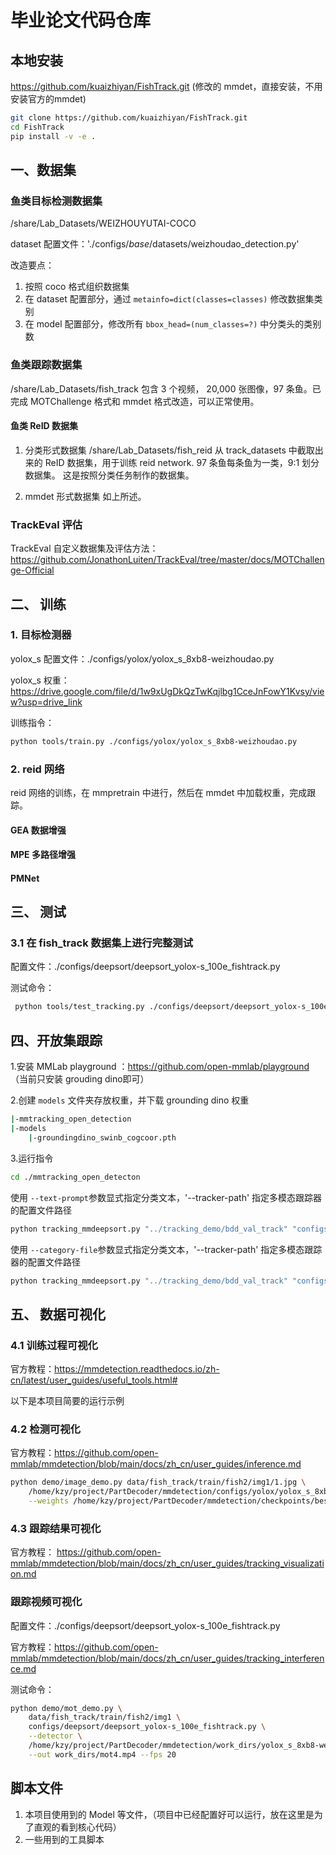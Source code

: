 # 毕业论文代码仓库

## 本地安装

https://github.com/kuaizhiyan/FishTrack.git (修改的 mmdet，直接安装，不用安装官方的mmdet)

```bash
git clone https://github.com/kuaizhiyan/FishTrack.git
cd FishTrack
pip install -v -e .
```


## 一、数据集
### 鱼类目标检测数据集
/share/Lab_Datasets/WEIZHOUYUTAI-COCO

dataset 配置文件：'./configs/_base_/datasets/weizhoudao_detection.py'

改造要点：
1. 按照 coco 格式组织数据集
2. 在 dataset 配置部分，通过 `metainfo=dict(classes=classes)` 修改数据集类别
3. 在 model 配置部分，修改所有 `bbox_head=(num_classes=?)` 中分类头的类别数

### 鱼类跟踪数据集
/share/Lab_Datasets/fish_track
包含 3 个视频， 20,000 张图像，97 条鱼。已完成 MOTChallenge 格式和 mmdet 格式改造，可以正常使用。

#### 鱼类 ReID 数据集
1. 分类形式数据集
/share/Lab_Datasets/fish_reid
从  track_datasets 中截取出来的 ReID 数据集，用于训练 reid network. 97 条鱼每条鱼为一类，9:1 划分数据集。 这是按照分类任务制作的数据集。

2. mmdet 形式数据集
如上所述。


### TrackEval 评估
TrackEval 自定义数据集及评估方法： https://github.com/JonathonLuiten/TrackEval/tree/master/docs/MOTChallenge-Official





## 二、 训练

### 1. 目标检测器

yolox_s 配置文件：./configs/yolox/yolox_s_8xb8-weizhoudao.py

yolox_s 权重：https://drive.google.com/file/d/1w9xUgDkQzTwKqjlbg1CceJnFowY1Kvsy/view?usp=drive_link

训练指令： 
```bash
python tools/train.py ./configs/yolox/yolox_s_8xb8-weizhoudao.py
```

### 2. reid 网络
reid 网络的训练，在 mmpretrain 中进行，然后在 mmdet 中加载权重，完成跟踪。

#### GEA 数据增强

#### MPE 多路径增强

#### PMNet


## 三、 测试
### 3.1 在 fish_track 数据集上进行完整测试
配置文件：./configs/deepsort/deepsort_yolox-s_100e_fishtrack.py

测试命令：
```bash
 python tools/test_tracking.py ./configs/deepsort/deepsort_yolox-s_100e_fishtrack.py
```

## 四、开放集跟踪

1.安装 MMLab playground ：https://github.com/open-mmlab/playground （当前只安装 grouding dino即可）

2.创建 `models` 文件夹存放权重，并下载 grounding dino 权重
```bash
|-mmtracking_open_detection
|-models
    |-groundingdino_swinb_cogcoor.pth
```

3.运行指令
```bash
cd ./mmtracking_open_detecton
```
使用 `--text-prompt`参数显式指定分类文本，'--tracker-path' 指定多模态跟踪器的配置文件路径
```bash
python tracking_mmdeepsort.py "../tracking_demo/bdd_val_track" "configs/GroundingDINO_SwinB.cfg.py" "../models/groundingdino_swinb_cogcoor.pth"  --text-prompt "person . rider . car . truck . bus . train . motorcycle . bicycle ." --out-dir "outputs/mmdeepsort_textprompt" --fps 30 --tracker-path ./configs/mmdeepsort_tracker.py
```

使用 `--category-file`参数显式指定分类文本，'--tracker-path' 指定多模态跟踪器的配置文件路径
```bash
python tracking_mmdeepsort.py "../tracking_demo/bdd_val_track" "configs/GroundingDINO_SwinB.cfg.py" "../models/groundingdino_swinb_cogcoor.pth"  --category-file categories.txt --out-dir "outputs/mmdeepsort_catetxt" --fps 30 --tracker-path ./configs/mmdeepsort_tracker.py
```


## 五、 数据可视化
### 4.1 训练过程可视化
官方教程：https://mmdetection.readthedocs.io/zh-cn/latest/user_guides/useful_tools.html#

以下是本项目简要的运行示例

### 4.2 检测可视化

官方教程：https://github.com/open-mmlab/mmdetection/blob/main/docs/zh_cn/user_guides/inference.md

```bash
python demo/image_demo.py data/fish_track/train/fish2/img1/1.jpg \
    /home/kzy/project/PartDecoder/mmdetection/configs/yolox/yolox_s_8xb8-weizhoudao.py \
    --weights /home/kzy/project/PartDecoder/mmdetection/checkpoints/best_weizhoudao_coco_bbox_mAP_epoch_103.pth 
```

### 4.3 跟踪结果可视化
官方教程： https://github.com/open-mmlab/mmdetection/blob/main/docs/zh_cn/user_guides/tracking_visualization.md

### 跟踪视频可视化
配置文件：./configs/deepsort/deepsort_yolox-s_100e_fishtrack.py

官方教程：https://github.com/open-mmlab/mmdetection/blob/main/docs/zh_cn/user_guides/tracking_interference.md

测试命令：
```bash
python demo/mot_demo.py \
    data/fish_track/train/fish2/img1 \
    configs/deepsort/deepsort_yolox-s_100e_fishtrack.py \
    --detector \
    /home/kzy/project/PartDecoder/mmdetection/work_dirs/yolox_s_8xb8-weizhoudao/best_coco_bbox_mAP_epoch_103.pth \
    --out work_dirs/mot4.mp4 --fps 20
```


## 脚本文件

1. 本项目使用到的 Model 等文件，（项目中已经配置好可以运行，放在这里是为了直观的看到核心代码）
2. 一些用到的工具脚本



